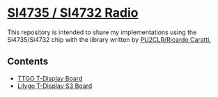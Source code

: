 # [SI4735 / SI4732 Radio](https://github.com/ralphxavier/SI4735)

This repository is intended to share my implementations using the Si4735/Si4732 chip with the library written by [PU2CLR/Ricardo Caratti.](https://pu2clr.github.io/SI4735/)

## Contents

* [TTGO T-Display Board](https://github.com/ralphxavier/SI4735/tree/master/TTGO_T-Display)
* [Lilygo T-Display S3 Board](https://github.com/ralphxavier/SI4735/tree/master/Lilygo_T-Display_S3)
